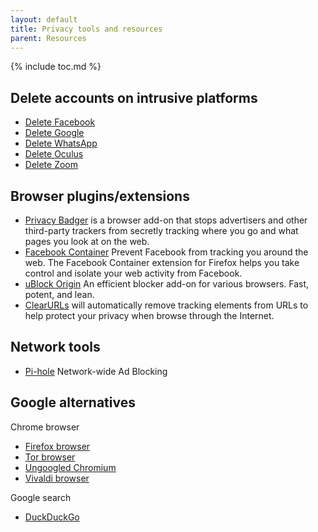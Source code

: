 ```yaml
---
layout: default
title: Privacy tools and resources
parent: Resources
---
```


{% include toc.md %}

## Delete accounts on intrusive platforms

- [Delete Facebook](https://deletefacebook.com/)
- [Delete Google](https://deletegoogle.com/)
- [Delete WhatsApp](https://deletewhatsapp.com/)
- [Delete Oculus](https://deleteoculus.com/)
- [Delete Zoom](https://deletezoom.com/)

## Browser plugins/extensions

- [Privacy Badger](https://privacybadger.org/)
is a browser add-on that stops advertisers and other third-party trackers
from secretly tracking where you go and what pages you look at on the web.
- [Facebook Container](https://addons.mozilla.org/en-US/firefox/addon/facebook-container/)
Prevent Facebook from tracking you around the web.
The Facebook Container extension for Firefox helps you take control
and isolate your web activity from Facebook.
- [uBlock Origin](https://github.com/gorhill/uBlock)
An efficient blocker add-on for various browsers. Fast, potent, and lean.
- [ClearURLs](https://github.com/ClearURLs/Addon)
will automatically remove tracking elements from URLs to help protect
your privacy when browse through the Internet.

## Network tools

- [Pi-hole](https://pi-hole.net/)
Network-wide Ad Blocking

## Google alternatives

Chrome browser

- [Firefox browser](https://www.mozilla.org/en-US/firefox/)
- [Tor browser](https://www.torproject.org/download/)
- [Ungoogled Chromium](https://github.com/Eloston/ungoogled-chromium)
- [Vivaldi browser](https://vivaldi.com/)

Google search

- [DuckDuckGo](https://duckduckgo.com/)

